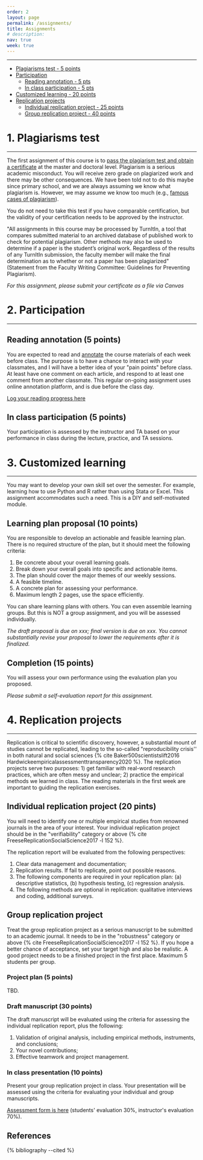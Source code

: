 ```yaml
---
order: 2
layout: page
permalink: /assignments/
title: Assignments
# description:
nav: true
week: true
---
```


---
- [Plagiarisms test - 5 points](#1-plagiarisms-test)
- [Participation](#participation)
  - [Reading annotation - 5 pts](#reading-annotation-(5-points))
  - [In class participation - 5 pts](#in-class-participation-(5-points))
- [Customized learning - 20 points](#customized-learning)
- [Replication projects](#replication-projects)
	- [Individual replication project - 25 points](#individual-replication-project)
	- [Group replication project - 40 points](#group-replication-project)


# 1. Plagiarisms test
----

The first assignment of this course is to [pass the plagiarism test and obtain a certificate](https://plagiarism.iu.edu/index.html) at the master and doctoral level. Plagiarism is a serious academic misconduct. You will receive zero grade on plagiarized work and there may be other consequences. We have been told not to do this maybe since primary school, and we are always assuming we know what plagiarism is. However, we may assume we know too much (e.g., [famous cases of plagiarism](https://www.google.com/search?q=famous+cases+of+plagiarism)).

You do not need to take this test if you have comparable certification, but the validity of your certification needs to be approved by the instructor.

"All assignments in this course may be processed by TurnItIn, a tool that compares submitted material to an archived database of published work to check for potential plagiarism. Other methods may also be used to determine if a paper is the student’s original work. Regardless of the results of any TurnItIn submission, the faculty member will make the final determination as to whether or not a paper has been plagiarized" (Statement from the Faculty Writing Committee: Guidelines for Preventing Plagiarism).

_For this assignment, please submit your certificate as a file via Canvas_


# 2. Participation
---

## Reading annotation (5 points)

You are expected to read and [annotate](#) the course materials of each week before class. The purpose is to have a chance to interact with your classmates, and I will have a better idea of your "pain points" before class. At least have one comment on each article, and respond to at least one comment from another classmate. This regular on-going assignment uses online annotation platform, and is due before the class day.

[Log your reading progress here](#)

## In class participation (5 points)

Your participation is assessed by the instructor and TA based on your performance in class during the lecture, practice, and TA sessions.


# 3. Customized learning
---

You may want to develop your own skill set over the semester. For example, learning how to use Python and R rather than using Stata or Excel. This assignment accommodates such a need. This is a DIY and self-motivated module.

## Learning plan proposal (10 points)

You are responsible to develop an actionable and feasible learning plan. There is no required structure of the plan, but it should meet the following criteria:

1. Be concrete about your overall learning goals.
2. Break down your overall goals into specific and actionable items.
3. The plan should cover the major themes of our weekly sessions.
4. A feasible timeline.
5. A concrete plan for assessing your performance.
6. Maximum length 2 pages, use the space efficiently.

You can share learning plans with others. You can even assemble learning groups. But this is NOT a group assignment, and you will be assessed individually.

_The draft proposal is due on xxx; final version is due on xxx. You cannot substantially revise your proposal to lower the requirements after it is finalized._

## Completion (15 points)

You will assess your own performance using the evaluation plan you proposed.

_Please submit a self-evaluation report for this assignment._


# 4. Replication projects
---

Replication is critical to scientific discovery, however, a substantial mount of studies cannot be replicated, leading to the so-called "reproducibility crisis'' in both natural and social sciences {% cite Baker500scientistslift2016 Hardwickeempiricalassessmenttransparency2020 %}. The replication projects serve two purposes: 1) get familiar with real-word research practices, which are often messy and unclear; 2) practice the empirical methods we learned in class. The reading materials in the first week are important to guiding the replication exercises.

## Individual replication project (20 pints)

You will need to identify one or multiple empirical studies from renowned journals in the area of your interest. Your individual replication project should be in the "verifiability" category or above {% cite FreeseReplicationSocialScience2017 -l 152 %}. 

The replication report will be evaluated from the following perspectives:

1. Clear data management and documentation;
2. Replication results. If fail to replicate, point out possible reasons.
3. The following components are required in your replication plan: (a) descriptive statistics, (b) hypothesis testing, (c) regression analysis.
4. The following methods are optional in replication: qualitative interviews and coding, additional surveys.

<!-- ### In class presentation (5 points)

You will present your replication plan in class. You presentation should include:

1. An introduction of the empirical study/studies you selected.
2. The reasons for choosing the study/studies.
3. Your replication plan and the work you have done so far. -->

## Group replication project

Treat the group replication project as a serious manuscript to be submitted to an academic journal. It needs to be in the "robustness" category or above {% cite FreeseReplicationSocialScience2017 -l 152 %}. If you hope a better chance of acceptance, set your target high and also be realistic. A good project needs to be a finished project in the first place. Maximum 5 students per group.

### Project plan (5 points)

TBD.

### Draft manuscript (30 points)

The draft manuscript will be evaluated using the criteria for assessing the individual replication report, plus the following: 

1. Validation of original analysis, including empirical methods, instruments, and conclusions;
2. Your novel contributions; 
3. Effective teamwork and project management.

### In class presentation (10 points)

Present your group replication project in class. Your presentation will be assessed using the criteria for evaluating your individual and group manuscripts.

[Assessment form is here](#) (students' evaluation 30%, instructor's evaluation 70%).

<!-- Present your group replication project in class. Your presentation should include:

1. An introduction of the empirical study/studies you selected.
2. The reasons for choosing the study/studies.
3. Your replication plan and the work you have done so far. -->


References
---


{% bibliography --cited %}

